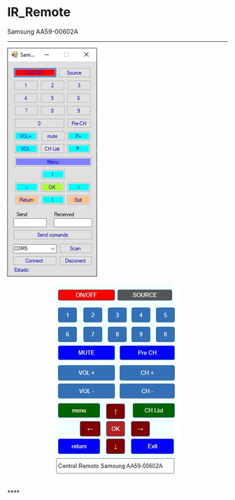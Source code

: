# IR_Remote 
Samsung AA59-00602A

****
![Samsung AA59-00602A](https://raw.githubusercontent.com/Fcomguerrero/IR_Remote/master/Control%20remoto%20APP.JPG)

<p align="center">
  <img src="https://raw.githubusercontent.com/Fcomguerrero/IR_Remote/master/web_remote.JPG" alt="Samsung AA59-00602A">
</p>
****
